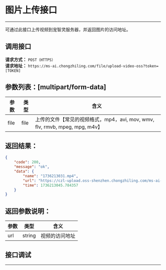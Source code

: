 # 图片上传接口
---
可通过此接口上传视频到宠智灵服务器，并返回图片的访问地址。

## 调用接口
**请求方式：** `POST（HTTPS）`  
**请求地址：** `https://ms-ai.chongzhiling.com/file/upload-video-oss?token=[TOKEN]`

## **参数列表：**[multipart/form-data]
| 参数 | 类型 | 含义                                                                        |
| ---- | ---- | --------------------------------------------------------------------------- |
| file | file | 上传的文件【常见的视频格式，mp4，avi, mov, wmv, flv, rmvb, mpeg, mpg, m4v】 |



## **返回结果：**
```json
{
    "code": 200,
    "message": "ok",
    "data": {
        "name": "1736213031.mp4",
        "url": "https://czl-upload.oss-shenzhen.chongzhiling.com/ms-ai-b/20250107/1736213031ByWPZtwa.mp4",
        "time": 1736213045.784357
    }
}
```
## **返回参数说明：**
| 参数 | 类型   | 含义           |
| ---- | ------ | -------------- |
| url  | string | 视频的访问地址 |


## 接口调试
---
<script setup>
import SwaggerUI from '../../../../src/components/SwaggerUI.vue'
</script>

<ClientOnly>
  <SwaggerUI 
    type="post"
    tag="File 服务"
    path="/file/upload-video-oss" 
  />
</ClientOnly>